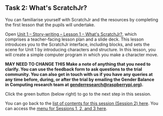 ## Task 2: What's ScratchJr?
You can familiarise yourself with ScratchJr and the resources by completing the first lesson that the pupils will undertake.

Open [Unit 1 – Story-writing – Lesson 1 – What's ScratchJr?](https://ncce.io/hR8aiz), which comprises a teacher-facing lesson plan and a slide deck. This lesson introduces you to the ScratchJr interface, including blocks, and sets the scene for Unit 1 by introducing characters and structure. In this lesson, you will create a simple computer program in which you make a character move.

**MAY NEED TO CHANGE THIS 
Make a note of anything that you need to clarify. You can use the feedback form to ask questions to the trial community. You can also get in touch with us if you have any queries at any time before, during, or after the trial by emailing the Gender Balance in Computing research team at [genderresearch@raspberrypi.org](mailto:genderresearch@raspberrypi.org)).**

Click the green button (below right) to go to the next step in this session.

You can go back to the [list of contents for this session (Session 2) here](https://projects.raspberrypi.org/en/projects/KS1StorytellingTraining_Session2_GBICi1b). 
You can access the [menu for Sessions 1, 2, and 3 here](https://projects.raspberrypi.org/en/pathways/ks1-storytellingtraining-gbici1b).
